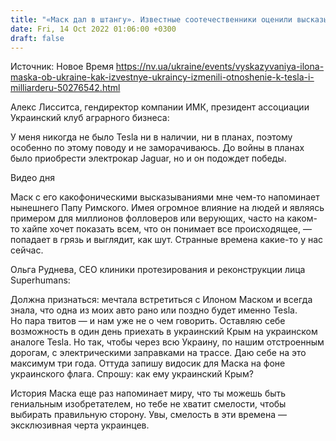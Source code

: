 ```yaml
---
title: "«Маск дал в штангу». Известные соотечественники оценили высказывания миллиардера из Штатов об Украине и свое желание ездить на Tesla"
date: Fri, 14 Oct 2022 01:06:00 +0300
draft: false
---
```

Источник: Новое Время https://nv.ua/ukraine/events/vyskazyvaniya-ilona-maska-ob-ukraine-kak-izvestnye-ukraincy-izmenili-otnoshenie-k-tesla-i-milliarderu-50276542.html


Алекс Лисситса, гендиректор компании ИМК, президент ассоциации Украинский клуб аграрного бизнеса:

У меня никогда не было Tesla ни в наличии, ни в планах, поэтому особенно по этому поводу и не заморачиваюсь. До войны в планах было приобрести электрокар Jaguar, но и он подождет победы.

 Видео дня   

Маск с его какофоническими высказываниями мне чем-то напоминает нынешнего Папу Римского. Имея огромное влияние на людей и являясь примером для миллионов фолловеров или верующих, часто на каком-то хайпе хочет показать всем, что он понимает все происходящее, — попадает в грязь и выглядит, как шут. Странные времена какие-то у нас сейчас.

Ольга Руднева, CEO клиники протезирования и реконструкции лица Superhumans:

Должна признаться: мечтала встретиться с Илоном Маском и всегда знала, что одна из моих авто рано или поздно будет именно Tesla. Но пара твитов — и нам уже не о чем говорить. Оставляю себе возможность в один день приехать в украинский Крым на украинском аналоге Tesla. Но так, чтобы через всю Украину, по нашим отстроенным дорогам, с электрическими заправками на трассе. Даю себе на это максимум три года. Оттуда запишу видосик для Маска на фоне украинского флага. Спрошу: как ему украинский Крым?

История Маска еще раз напоминает миру, что ты можешь быть гениальным изобретателем, но тебе не хватит смелости, чтобы выбирать правильную сторону. Увы, смелость в эти времена — эксклюзивная черта украинцев.
